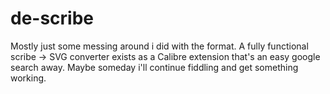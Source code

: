 # de-scribe
Mostly just some messing around i did with the format. A fully functional scribe -> SVG converter exists as a Calibre extension that's an easy google search away. Maybe someday i'll continue fiddling and get something working.
